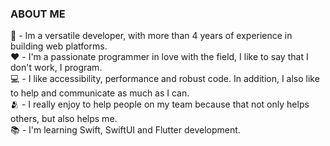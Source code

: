 <h3>ABOUT ME</h3>

🥷 - Im a versatile developer, with more than 4 years of experience in building web platforms.
<br>
❤️ - I'm a passionate programmer in love with the field, I like to say that I don't work, I program.
<br>
💻 - I like accessibility, performance and robust code. In addition, I also like to help and communicate as much as I can.
<br>
🫂 - I really enjoy to help people on my team because that not only helps others, but also helps me.
<br>
📚 - I'm learning Swift, SwiftUI and Flutter development.
